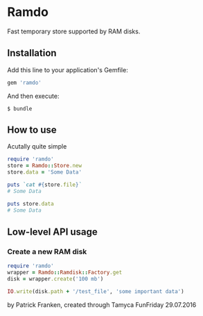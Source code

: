 # Ramdo

Fast temporary store supported by RAM disks.

## Installation

Add this line to your application's Gemfile:

```ruby
gem 'ramdo'
```

And then execute:

    $ bundle

## How to use

Acutally quite simple

```ruby
require 'ramdo'
store = Ramdo::Store.new
store.data = 'Some Data'

puts `cat #{store.file}`
# Some Data

puts store.data
# Some Data

```


## Low-level API usage
### Create a new RAM disk

```ruby
require 'ramdo'
wrapper = Ramdo::Ramdisk::Factory.get
disk = wrapper.create('100 mb')

IO.write(disk.path + '/test_file', 'some important data')
```


by Patrick Franken, created through Tamyca FunFriday 29.07.2016